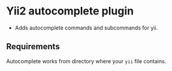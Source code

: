 # Yii2 autocomplete plugin
* Adds autocomplete commands and subcommands for yii.
## Requirements
Autocomplete works from directory where your `yii` file contains.
